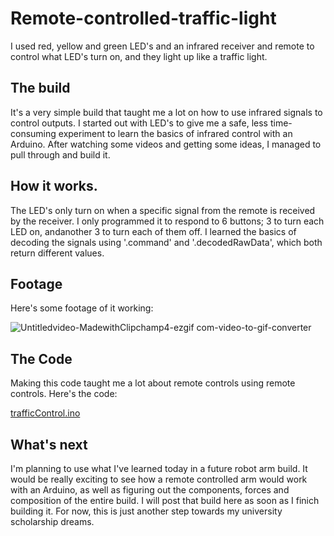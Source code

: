 # Remote-controlled-traffic-light
I used red, yellow and green LED's and an infrared receiver and remote to control what LED's turn on, and they light up like a traffic light.

## The build
It's a very simple build that taught me a lot on how to use infrared signals to control outputs. I started out with LED's to give me a safe, less time-consuming experiment to learn the basics of infrared control with an Arduino. After watching some videos and getting some ideas, I managed to pull through and build it. 

## How it works. 
The LED's only turn on when a specific signal from the remote is received by the receiver. I only programmed it to respond to 6 buttons; 3 to turn each LED on, andanother 3 to turn each of them off. I learned the basics of decoding the signals using '.command' and '.decodedRawData', which both return different values. 

## Footage
Here's some footage of it working: 

![Untitledvideo-MadewithClipchamp4-ezgif com-video-to-gif-converter](https://github.com/user-attachments/assets/cae0751c-d010-49ea-8900-9b0b0d4421e6)

## The Code
Making this code taught me a lot about remote controls using remote controls. Here's the code: 

[trafficControl.ino](trafficControl.ino)

## What's next
I'm planning to use what I've learned today in a future robot arm build. It would be really exciting to see how a remote controlled arm would work with an Arduino, as well as figuring out the components, forces and composition of the entire build. I will post that build here as soon as I finich building it. For now, this is just another step towards my university scholarship dreams.
